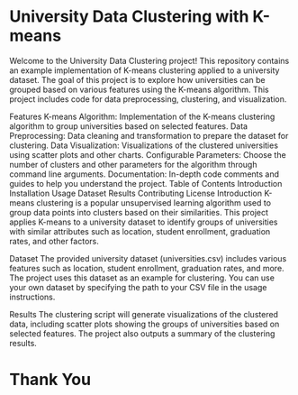 # University Data Clustering with K-means

Welcome to the University Data Clustering project! This repository contains an example implementation of K-means clustering applied to a university dataset. The goal of this project is to explore how universities can be grouped based on various features using the K-means algorithm. This project includes code for data preprocessing, clustering, and visualization.

Features
K-means Algorithm: Implementation of the K-means clustering algorithm to group universities based on selected features.
Data Preprocessing: Data cleaning and transformation to prepare the dataset for clustering.
Data Visualization: Visualizations of the clustered universities using scatter plots and other charts.
Configurable Parameters: Choose the number of clusters and other parameters for the algorithm through command line arguments.
Documentation: In-depth code comments and guides to help you understand the project.
Table of Contents
Introduction
Installation
Usage
Dataset
Results
Contributing
License
Introduction
K-means clustering is a popular unsupervised learning algorithm used to group data points into clusters based on their similarities. This project applies K-means to a university dataset to identify groups of universities with similar attributes such as location, student enrollment, graduation rates, and other factors.

Dataset
The provided university dataset (universities.csv) includes various features such as location, student enrollment, graduation rates, and more. The project uses this dataset as an example for clustering. You can use your own dataset by specifying the path to your CSV file in the usage instructions.

Results
The clustering script will generate visualizations of the clustered data, including scatter plots showing the groups of universities based on selected features. The project also outputs a summary of the clustering results.
# Thank You

